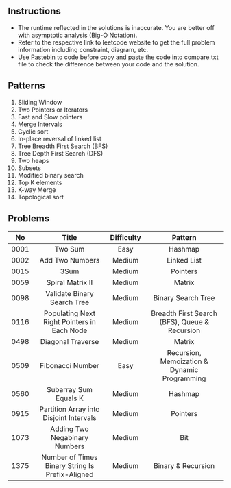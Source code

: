 ## Instructions

- The runtime reflected in the solutions is inaccurate. You are better off with asymptotic analysis (Big-O Notation).
- Refer to the respective link to leetcode website to get the full problem information including constraint, diagram, etc.
- Use [Pastebin](https://pastebin.com/) to code before copy and paste the code into compare.txt file to check the difference between your code and the solution.

## Patterns

1. Sliding Window
2. Two Pointers or Iterators
3. Fast and Slow pointers
4. Merge Intervals
5. Cyclic sort
6. In-place reversal of linked list
7. Tree Breadth First Search (BFS)
8. Tree Depth First Search (DFS)
9. Two heaps
10. Subsets
11. Modified binary search
12. Top K elements
13. K-way Merge
14. Topological sort

## Problems

|  No  |                      Title                      | Difficulty |                    Pattern                    |
| :--: | :---------------------------------------------: | :--------: | :-------------------------------------------: |
| 0001 |                     Two Sum                     |    Easy    |                    Hashmap                    |
| 0002 |                 Add Two Numbers                 |   Medium   |                  Linked List                  |
| 0015 |                      3Sum                       |   Medium   |                   Pointers                    |
| 0059 |                Spiral Matrix II                 |   Medium   |                    Matrix                     |
| 0098 |           Validate Binary Search Tree           |   Medium   |              Binary Search Tree               |
| 0116 |   Populating Next Right Pointers in Each Node   |   Medium   | Breadth First Search (BFS), Queue & Recursion |
| 0498 |                Diagonal Traverse                |   Medium   |                    Matrix                     |
| 0509 |                Fibonacci Number                 |    Easy    | Recursion, Memoization & Dynamic Programming  |
| 0560 |              Subarray Sum Equals K              |   Medium   |                    Hashmap                    |
| 0915 |     Partition Array into Disjoint Intervals     |   Medium   |                   Pointers                    |
| 1073 |          Adding Two Negabinary Numbers          |   Medium   |                      Bit                      |
| 1375 | Number of Times Binary String Is Prefix-Aligned |   Medium   |              Binary & Recursion               |
